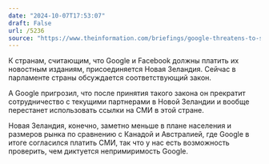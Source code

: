 ```yaml
---
date: "2024-10-07T17:53:07"
draft: False
url: /5236
source: "https://www.theinformation.com/briefings/google-threatens-to-stop-linking-to-news-in-new-zealand"
---
```


К странам, считающим, что Google и Facebook должны платить их новостным изданиям, присоединяется Новая Зеландия. Сейчас в парламенте страны обсуждается соответствующий закон.

А Google пригрозил, что после принятия такого закона он прекратит сотрудничество с текущими партнерами в Новой Зеландии и вообще перестанет использовать ссылки на СМИ в этой стране. 

Новая Зеландия, конечно, заметно меньше в плане населения и размеров рынка по сравнению с Канадой и Австралией, где Google в итоге согласился платить СМИ, так что у нас есть возможность проверить, чем диктуется непримиримость Google.
